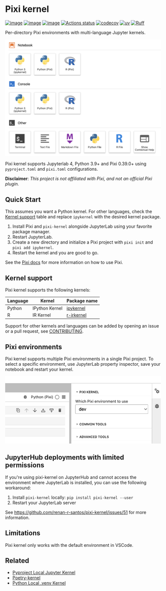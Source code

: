 # Pixi kernel

[![image](https://img.shields.io/pypi/v/pixi-kernel)](https://pypi.python.org/pypi/pixi-kernel)
[![image](https://img.shields.io/pypi/l/pixi-kernel)](https://pypi.python.org/pypi/pixi-kernel)
[![image](https://img.shields.io/pypi/pyversions/pixi-kernel)](https://pypi.python.org/pypi/pixi-kernel)
[![Actions status](https://github.com/renan-r-santos/pixi-kernel/actions/workflows/ci.yml/badge.svg)](https://github.com/renan-r-santos/pixi-kernel/actions)
[![codecov](https://codecov.io/gh/renan-r-santos/pixi-kernel/graph/badge.svg?token=7PCsXpsYSH)](https://codecov.io/gh/renan-r-santos/pixi-kernel)
[![uv](https://img.shields.io/endpoint?url=https://raw.githubusercontent.com/astral-sh/uv/main/assets/badge/v0.json)](https://github.com/astral-sh/uv)
[![Ruff](https://img.shields.io/endpoint?url=https://raw.githubusercontent.com/astral-sh/ruff/main/assets/badge/v2.json)](https://github.com/astral-sh/ruff)

Per-directory Pixi environments with multi-language Jupyter kernels.

<!--- TODO: add theme selector when supported on PyPI https://github.com/pypi/warehouse/issues/11251 -->

![JupyterLab launcher screen showing Pixi kernel](https://raw.githubusercontent.com/renan-r-santos/pixi-kernel/main/assets/launch-light.png)

Pixi kernel supports Jupyterlab 4, Python 3.9+ and Pixi 0.39.0+ using `pyproject.toml` and
`pixi.toml` configurations.

**Disclaimer**: _This project is not affiliated with Pixi, and not an official Pixi plugin._

## Quick Start

This assumes you want a Python kernel. For other languages, check the [Kernel
support](#kernel-support) table and replace `ipykernel` with the desired kernel package.

1. Install Pixi and `pixi-kernel` alongside JupyterLab using your favorite package manager.
2. Restart JupyterLab.
3. Create a new directory and initialize a Pixi project with `pixi init` and `pixi add ipykernel`.
4. Restart the kernel and you are good to go.

See the [Pixi docs](https://pixi.sh/latest/) for more information on how to use Pixi.

## Kernel support

Pixi kernel supports the following kernels:

| Language | Kernel         | Package name                                       |
| -------- | -------------- | -------------------------------------------------- |
| Python   | IPython Kernel | [ipykernel](https://github.com/ipython/ipykernel)  |
| R        | IR Kernel      | [r-irkernel](https://github.com/IRkernel/IRkernel) |

Support for other kernels and languages can be added by opening an issue or a pull request, see
[CONTRIBUTING](CONTRIBUTING.md#adding-support-for-new-kernels).

## Pixi environments

Pixi kernel supports multiple Pixi environments in a single Pixi project. To select a specific
environment, use JupyterLab property inspector, save your notebook and restart your kernel.

![JupyterLab property inspector showing Pixi environment selector](https://raw.githubusercontent.com/renan-r-santos/pixi-kernel/main/assets/env-selector-light.png)

## JupyterHub deployments with limited permissions

If you're using pixi-kernel on JupyterHub and cannot access the environment where JupyterLab is
installed, you can use the following workaround:

1. Install `pixi-kernel` locally: `pip install pixi-kernel --user`
2. Restart your JupyterLab server

See https://github.com/renan-r-santos/pixi-kernel/issues/51 for more information.

## Limitations

Pixi kernel only works with the default environment in VSCode.

## Related

- [Pyproject Local Jupyter Kernel](https://github.com/bluss/pyproject-local-kernel)
- [Poetry-kernel](https://github.com/pathbird/poetry-kernel)
- [Python Local .venv Kernel](https://github.com/goerz/python-localvenv-kernel)
